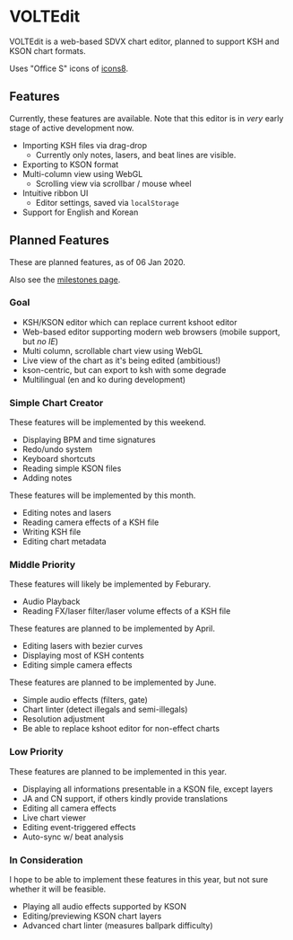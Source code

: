 # VOLTEdit
VOLTEdit is a web-based SDVX chart editor, planned to support KSH and KSON chart formats.

Uses "Office S" icons of [icons8](https://icons8.com).

## Features
Currently, these features are available. Note that this editor is in *very* early stage of active development now.

* Importing KSH files via drag-drop
	* Currently only notes, lasers, and beat lines are visible.
* Exporting to KSON format
* Multi-column view using WebGL
	* Scrolling view via scrollbar / mouse wheel
* Intuitive ribbon UI
	* Editor settings, saved via `localStorage`
* Support for English and Korean

## Planned Features
These are planned features, as of 06 Jan 2020.

Also see the [milestones page](https://github.com/123jimin/voltedit/milestones).

### Goal
* KSH/KSON editor which can replace current kshoot editor
* Web-based editor supporting modern web browsers (mobile support, but _no IE_)
* Multi column, scrollable chart view using WebGL
* Live view of the chart as it's being edited (ambitious!)
* kson-centric, but can export to ksh with some degrade
* Multilingual (en and ko during development)

### Simple Chart Creator
These features will be implemented by this weekend.
* Displaying BPM and time signatures
* Redo/undo system
* Keyboard shortcuts
* Reading simple KSON files
* Adding notes

These features will be implemented by this month.
* Editing notes and lasers
* Reading camera effects of a KSH file
* Writing KSH file
* Editing chart metadata

### Middle Priority
These features will likely be implemented by Feburary.
* Audio Playback
* Reading FX/laser filter/laser volume effects of a KSH file

These features are planned to be implemented by April.
* Editing lasers with bezier curves
* Displaying most of KSH contents
* Editing simple camera effects

These features are planned to be implemented by June.
* Simple audio effects (filters, gate)
* Chart linter (detect illegals and semi-illegals)
* Resolution adjustment
* Be able to replace kshoot editor for non-effect charts

### Low Priority
These features are planned to be implemented in this year.
* Displaying all informations presentable in a KSON file, except layers
* JA and CN support, if others kindly provide translations
* Editing all camera effects
* Live chart viewer
* Editing event-triggered effects
* Auto-sync w/ beat analysis

### In Consideration
I hope to be able to implement these features in this year, but not sure whether it will be feasible.
* Playing all audio effects supported by KSON
* Editing/previewing KSON chart layers
* Advanced chart linter (measures ballpark difficulty)
